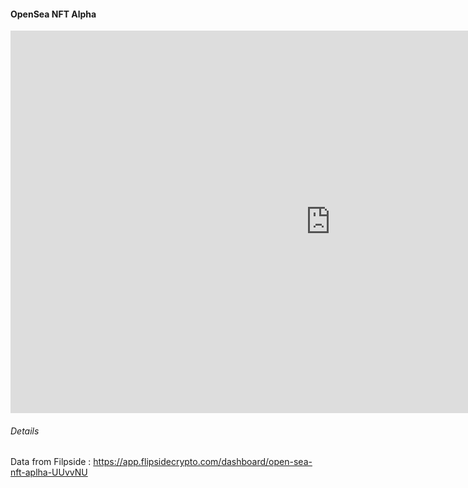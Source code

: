 #### OpenSea NFT Alpha

<iframe width="1024" height="612" src="https://app.powerbi.com/view?r=eyJrIjoiNzc3NGYzY2EtNDU1OC00OTIyLWFiMWYtYTM0MzEyMzZlNmU1IiwidCI6ImIyNzI1YWM4LTMyY2MtNDhjZS1iYTdmLTc4MmFlYjQxNTUwYSJ9&pageName=ReportSection" frameborder="0" allowFullScreen="true"></iframe>

###### Details
Data from Filpside : <https://app.flipsidecrypto.com/dashboard/open-sea-nft-aplha-UUvvNU>
